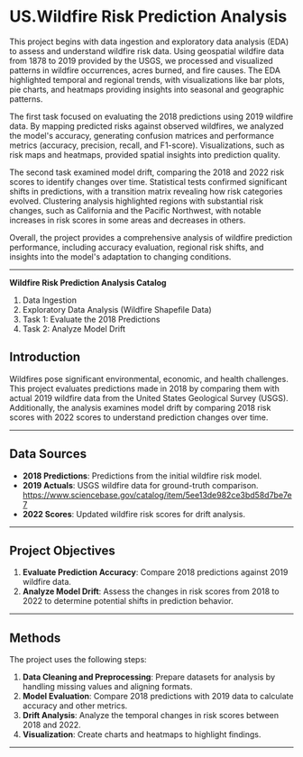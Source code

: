 # US.Wildfire Risk Prediction Analysis

This project begins with data ingestion and exploratory data analysis (EDA) to assess and understand wildfire risk data. Using geospatial wildfire data from 1878 to 2019 provided by the USGS, we processed and visualized patterns in wildfire occurrences, acres burned, and fire causes. The EDA highlighted temporal and regional trends, with visualizations like bar plots, pie charts, and heatmaps providing insights into seasonal and geographic patterns.

The first task focused on evaluating the 2018 predictions using 2019 wildfire data. By mapping predicted risks against observed wildfires, we analyzed the model's accuracy, generating confusion matrices and performance metrics (accuracy, precision, recall, and F1-score). Visualizations, such as risk maps and heatmaps, provided spatial insights into prediction quality.

The second task examined model drift, comparing the 2018 and 2022 risk scores to identify changes over time. Statistical tests confirmed significant shifts in predictions, with a transition matrix revealing how risk categories evolved. Clustering analysis highlighted regions with substantial risk changes, such as California and the Pacific Northwest, with notable increases in risk scores in some areas and decreases in others.

Overall, the project provides a comprehensive analysis of wildfire prediction performance, including accuracy evaluation, regional risk shifts, and insights into the model's adaptation to changing conditions.

---

**Wildfire Risk Prediction Analysis Catalog**

1. Data Ingestion
2. Exploratory Data Analysis (Wildfire Shapefile Data)
3. Task 1: Evaluate the 2018 Predictions
4. Task 2: Analyze Model Drift

## Introduction

Wildfires pose significant environmental, economic, and health challenges. This project evaluates predictions made in 2018 by comparing them with actual 2019 wildfire data from the United States Geological Survey (USGS). Additionally, the analysis examines model drift by comparing 2018 risk scores with 2022 scores to understand prediction changes over time.

---

## Data Sources

- **2018 Predictions**: Predictions from the initial wildfire risk model.
- **2019 Actuals**: USGS wildfire data for ground-truth comparison. https://www.sciencebase.gov/catalog/item/5ee13de982ce3bd58d7be7e7
- **2022 Scores**: Updated wildfire risk scores for drift analysis.

---

## Project Objectives

1. **Evaluate Prediction Accuracy**: Compare 2018 predictions against 2019 wildfire data.
2. **Analyze Model Drift**: Assess the changes in risk scores from 2018 to 2022 to determine potential shifts in prediction behavior.

---

## Methods

The project uses the following steps:
1. **Data Cleaning and Preprocessing**: Prepare datasets for analysis by handling missing values and aligning formats.
2. **Model Evaluation**: Compare 2018 predictions with 2019 data to calculate accuracy and other metrics.
3. **Drift Analysis**: Analyze the temporal changes in risk scores between 2018 and 2022.
4. **Visualization**: Create charts and heatmaps to highlight findings.

---
